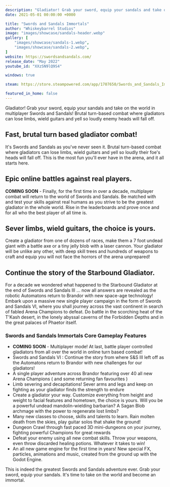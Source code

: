 ```yaml
---
description: "Gladiator! Grab your sword, equip your sandals and take on the world in multiplayer Swords and Sandals! Brutal turn-based combat where gladiators can lose limbs, wield guitars and yell so loudly enemy heads will fall off."
date: 2021-05-01 00:00:00 +0000

title: "Swords and Sandals Immortals"
author: "Whiskeybarrel Studios"
image: "images/showcase/sandals-header.webp"
gallery: [
	"images/showcase/sandals-1.webp",
	"images/showcase/sandals-2.webp",
]
website: https://swordsandsandals.com/
release_date: "May 2022"
youtube_id: "XXzSN9lQ9S4"

windows: true

steam: https://store.steampowered.com/app/1707650/Swords_and_Sandals_Immortals/

featured_in_home: false
---
```


Gladiator! Grab your sword, equip your sandals and take on the world in multiplayer Swords and Sandals! Brutal turn-based combat where gladiators can lose limbs, wield guitars and yell so loudly enemy heads will fall off.

## Fast, brutal turn based gladiator combat!

It's Swords and Sandals as you've never seen it. Brutal turn-based combat where gladiators can lose limbs, wield guitars and yell so loudly their foe's heads will fall off. This is the most fun you'll ever have in the arena, and it all starts here.

## Epic online battles against real players.

**COMING SOON** - Finally, for the first time in over a decade, multiplayer combat will return to the world of Swords and Sandals. Be matched with and test your skills against real humans as you strive to be the greatest gladiator in the whole world. Rise in the leaderboards and prove once and for all who the best player of all time is.

## Sever limbs, wield guitars, the choice is yours.
Create a gladiator from one of dozens of races, make them a 7 foot undead giant with a battle axe or a tiny jelly blob with a laser cannon. Your gladiator will be unlike any other, with deep skill trees and hundreds of weapons to craft and equip you will not face the horrors of the arena unprepared!

## Continue the story of the Starbound Gladiator.
For a decade we wondered what happened to the Starbound Gladiator at the end of Swords and Sandals III ... now all answers are revealed as the robotic Automatons return to Brandor with new space-age technology! Embark upon a massive new single player campaign in the form of Swords and Sandals VI, where you shall journey across the vast continent in search of fabled Arena Champions to defeat. Do battle in the scorching heat of the T'Kash desert, in the lonely abyssal caverns of the Forbidden Depths and in the great palaces of Phaetor itself.

### Swords and Sandals Immortals Core Gameplay Features

- **COMING SOON** - Multiplayer mode! At last, battle player controlled gladiators from all over the world in online turn based combat!
- Swords and Sandals VI : Continue the story from where S&S III left off as the Automatons return to Brandor with new challenges for our gladiators!
- A single player adventure across Brandor featuring over 40 all new Arena Champions ( and some returning fan favourites )
- Limb severing and decapitations! Sever arms and legs and keep on fighting as your gladiator finds the strength to endure
- Create a gladiator your way. Customize everything from height and weight to facial features and hometown, the choice is yours. Will you be a powerful undead mandolin-wielding barbarian? A Sagan Blob archmage with the power to regenerate lost limbs?
- Many new classes to choose, skills and talents to learn. Rain molten death from the skies, play guitar solos that shake the ground!
- Dungeon Crawl through fast paced 3D mini-dungeons on your journey, fighting powerful Champions for great rewards
- Defeat your enemy using all new combat skills. Throw your weapons, even throw discarded healing potions. Whatever it takes to win!
- An all new game engine for the first time in years! New special FX, particles, animations and music, created from the ground up with the Godot Engine.


This is indeed the greatest Swords and Sandals adventure ever. Grab your sword, equip your sandals. It's time to take on the world and become an immortal.
